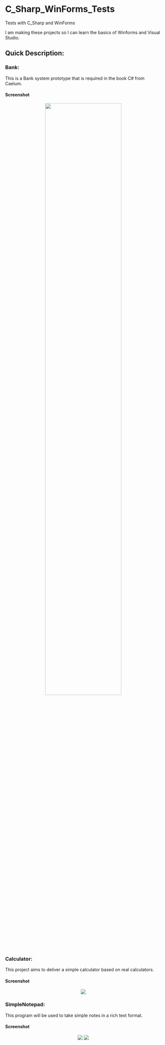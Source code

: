 # C_Sharp_WinForms_Tests
Tests with C_Sharp and WinForms

I am making these projects so I can learn the basics of Winforms and Visual Studio.

<h2>Quick Description:</h2>

<h3>Bank:</h3>
<p>This is a Bank system prototype that is required in the book C# from Caelum.</p>
<h4>Screenshot</h4>
<div align="center">
  <img src="https://i.postimg.cc/fkn9KgRq/bank1.png" width="70%" </img> 
</div>

<h3>Calculator:</h3>
<p>This project aims to deliver a simple calculator based on real calculators.</p>
<h4>Screenshot</h4>
<div align="center">
  <img src="https://i.postimg.cc/tJV6FHpV/calculator1.png" </img> 
</div>

<h3>SimpleNotepad:</h3>
<p>This program will be used to take simple notes in a rich text format.</p>
<h4>Screenshot</h4>
<div align="center">
  <img src="https://i.postimg.cc/fWHqK7Zz/simple-Notepad1.png" </img> 
  <img src="https://i.postimg.cc/PrP3FLrm/simple-Notepad2.png" </img> 
</div>




